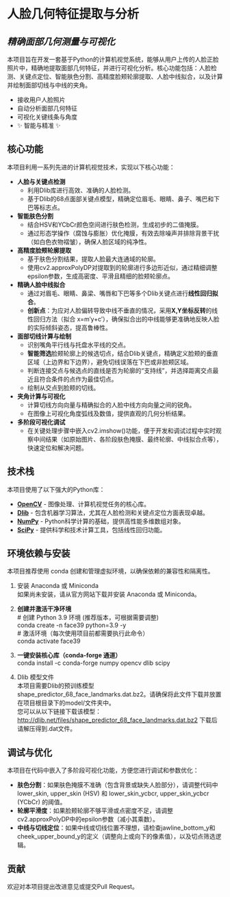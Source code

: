 # **人脸几何特征提取与分析**

## ***精确面部几何测量与可视化***

本项目旨在开发一套基于Python的计算机视觉系统，能够从用户上传的人脸正脸照片中，精确地提取面部几何特征，并进行可视化分析。核心功能包括：人脸检测、关键点定位、智能肤色分割、高精度脸颊轮廓提取、人脸中线拟合，以及计算并绘制面部切线与中线的夹角。

* 接收用户人脸照片  
* 自动分析面部几何特征  
* 可视化关键线条与角度  
* ✨ 智能与精准 ✨

## **核心功能**

本项目利用一系列先进的计算机视觉技术，实现以下核心功能：

* **人脸与关键点检测**  
  * 利用Dlib库进行高效、准确的人脸检测。  
  * 基于Dlib的68点面部关键点模型，精确定位眉毛、眼睛、鼻子、嘴巴和下巴等标志点。  
* **智能肤色分割**  
  * 结合HSV和YCbCr颜色空间进行肤色检测，生成初步的二值掩膜。  
  * 通过形态学操作（腐蚀与膨胀）优化掩膜，有效去除噪声并排除背景干扰（如白色衣物褶皱），确保人脸区域的纯净性。  
* **高精度脸颊轮廓提取**  
  * 基于肤色分割结果，提取人脸最大连通域的轮廓。  
  * 使用cv2.approxPolyDP对提取到的轮廓进行多边形近似，通过精细调整epsilon参数，生成高密度、平滑且精细的脸颊轮廓点。  
* **精确人脸中线拟合**  
  * 通过对眉毛、眼睛、鼻梁、嘴唇和下巴等多个Dlib关键点进行**线性回归拟合**。  
  * **创新点**：为应对人脸偏转导致中线不垂直的情况，采用**X,Y坐标反转**的线性回归方法（拟合 x=m′y+c′），确保拟合出的中线能够更准确地反映人脸的实际倾斜姿态，提高鲁棒性。  
* **面部切线计算与绘制**  
  * 识别嘴角平行线与托盘水平线的交点。  
  * **智能筛选**脸颊轮廓上的候选切点，结合Dlib关键点，精确定义脸颊的垂直区域（上边界和下边界），避免切线误落在下巴或非脸颊区域。  
  * 判断连接交点与候选点的直线是否为轮廓的“支持线”，并选择距离交点最近且符合条件的点作为最佳切点。  
  * 绘制从交点到脸颊的切线。  
* **夹角计算与可视化**  
  * 计算切线方向向量与精确拟合的人脸中线方向向量之间的锐角。  
  * 在图像上可视化角度弧线及数值，提供直观的几何分析结果。  
* **多阶段可视化调试**  
  * 在关键处理步骤中嵌入cv2.imshow()功能，便于开发和调试过程中实时观察中间结果（如原始图片、各阶段肤色掩膜、最终轮廓、中线拟合点等），快速定位和解决问题。

## **技术栈**

本项目使用了以下强大的Python库：

* [**OpenCV**](https://opencv.org/) \- 图像处理、计算机视觉任务的核心库。  
* [**Dlib**](http://dlib.net/) \- 包含机器学习算法，尤其在人脸检测和关键点定位方面表现卓越。  
* [**NumPy**](https://numpy.org/) \- Python科学计算的基础，提供高性能多维数组对象。  
* [**SciPy**](https://scipy.org/) \- 提供科学和技术计算工具，包括线性回归功能。

## **环境依赖与安装**

本项目推荐使用 conda 创建和管理虚拟环境，以确保依赖的兼容性和隔离性。

1. 安装 Anaconda 或 Miniconda  
   如果尚未安装，请从官方网站下载并安装 Anaconda 或 Miniconda。  
2. **创建并激活干净环境**  
   \# 创建 Python 3.9 环境 (推荐版本，可根据需要调整)  
   conda create \-n face39 python=3.9 \-y  
   \# 激活环境（每次使用项目前都需要执行此命令）  
   conda activate face39

3. **一键安装核心库（conda-forge 通道）**  
   conda install \-c conda-forge numpy opencv dlib scipy

4. Dlib 模型文件  
   本项目需要Dlib的预训练模型shape_predictor_68_face_landmarks.dat.bz2。请确保将此文件下载并放置在项目根目录下的model/文件夹中。  
   您可以从以下链接下载该模型：http://dlib.net/files/shape_predictor_68_face_landmarks.dat.bz2
   下载后请解压得到.dat文件。


## **调试与优化**

本项目在代码中嵌入了多阶段可视化功能，方便您进行调试和参数优化：

* **肤色分割**：如果肤色掩膜不准确（包含背景或缺失人脸部分），请调整代码中lower\_skin, upper\_skin (HSV) 和 lower\_skin\_ycbcr, upper\_skin\_ycbcr (YCbCr) 的阈值。  
* **轮廓平滑度**：如果脸颊轮廓不够平滑或点密度不足，请调整cv2.approxPolyDP中的epsilon参数（减小其乘数）。  
* **中线与切线定位**：如果中线或切线位置不理想，请检查jawline\_bottom\_y和cheek\_upper\_bound\_y的定义（调整向上或向下的像素值），以及切点筛选逻辑。

## **贡献**

欢迎对本项目提出改进意见或提交Pull Request。

